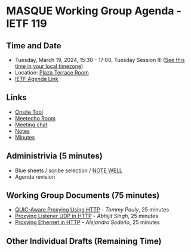 # MASQUE Working Group Agenda - IETF 119

## Time and Date

* Tuesday, March 19, 2024, 15:30 - 17:00, Tuesday Session III ([See this time in your local timezone](https://www.timeanddate.com/worldclock/fixedtime.html?msg=MASQUE+at+IETF+119&iso=20240319T1530&p1=47&ah=1&am=30))
* Location: [Plaza Terrace Room](https://datatracker.ietf.org/meeting/119/floor-plan?room=plaza-terrace-room)
* [IETF Agenda Link](https://datatracker.ietf.org/meeting/119/agenda/?show=masque)

## Links

* [Onsite Tool](https://meetings.conf.meetecho.com/onsite119/?group=masque&short=masque&item=1)
* [Meetecho Room](https://meetings.conf.meetecho.com/ietf119/?group=masque&short=masque&item=1)
* [Meeting chat](https://zulip.ietf.org/#narrow/stream/masque)
* [Notes](https://notes.ietf.org/notes-ietf-119-masque) 
* [Minutes](https://datatracker.ietf.org/doc/minutes-119-masque/)

## Administrivia (5 minutes)

* Blue sheets / scribe selection / [NOTE WELL](https://www.ietf.org/about/note-well.html) 
* Agenda revision

## Working Group Documents (75 minutes)

- [QUIC-Aware Proxying Using HTTP](https://datatracker.ietf.org/doc/draft-ietf-masque-quic-proxy/) - _Tommy Pauly_, 25 minutes
- [Proxying Listener UDP in HTTP](https://datatracker.ietf.org/doc/draft-ietf-masque-connect-udp-listen/) - _Abhijit Singh_, 25 minutes
- [Proxying Ethernet in HTTP](https://datatracker.ietf.org/doc/draft-ietf-masque-connect-ethernet/) - _Alejandro Sedeño_, 25 minutes

## Other Individual Drafts (Remaining Time)
